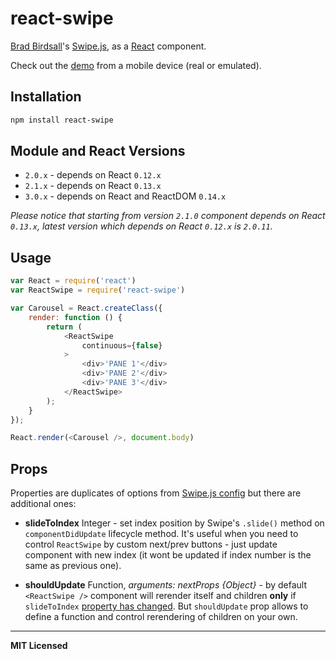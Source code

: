 # react-swipe

[Brad Birdsall](https://github.com/thebird)'s [Swipe.js](http://swipejs.com), as a [React](http://facebook.github.io/react) component.

Check out the [demo](https://jed.github.io/react-swipe/demo) from a mobile device (real or emulated).

## Installation

```bash
npm install react-swipe
```

## Module and React Versions

- `2.0.x` - depends on React `0.12.x`
- `2.1.x` - depends on React `0.13.x`
- `3.0.x` - depends on React and ReactDOM `0.14.x`

_Please notice that starting from version `2.1.0` component depends on React `0.13.x`, latest version which depends on React `0.12.x` is `2.0.11`._

## Usage

```javascript
var React = require('react')
var ReactSwipe = require('react-swipe')

var Carousel = React.createClass({
    render: function () {
        return (
            <ReactSwipe
                continuous={false}
            >
                <div>'PANE 1'</div>
                <div>'PANE 2'</div>
                <div>'PANE 3'</div>
            </ReactSwipe>
        );
    }
});

React.render(<Carousel />, document.body)
```

## Props

Properties are duplicates of options from [Swipe.js config](https://github.com/thebird/Swipe#config-options) but there are additional ones:

- **slideToIndex** Integer - set index position by Swipe's `.slide()` method on `componentDidUpdate` lifecycle method. It's useful when you need to control `ReactSwipe` by custom next/prev buttons - just update component with new index (it wont be updated if index number is the same as previous one).

- **shouldUpdate** Function, _arguments: nextProps {Object}_ - by default `<ReactSwipe />` component will rerender itself and children **only** if `slideToIndex` [property has changed](https://github.com/jed/react-swipe/blob/gh-pages/react-swipe.js#L65). But `shouldUpdate` prop allows to define a function and control rerendering of children on your own. 

---

**MIT Licensed**
